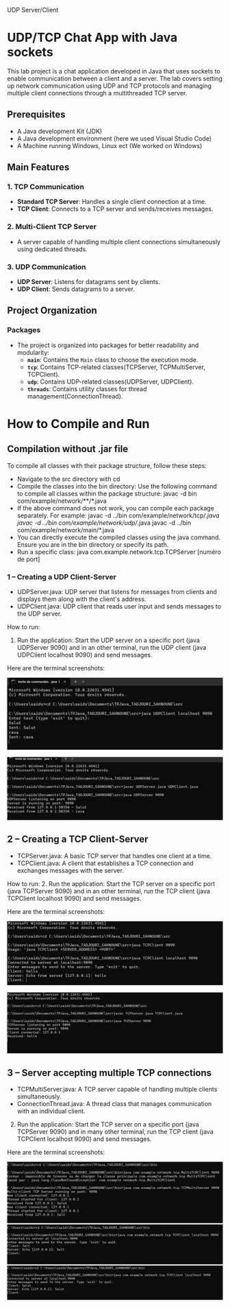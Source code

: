 UDP Server/Client  
# UDP/TCP Chat App with Java sockets  
This lab project is a chat application developed in Java that uses sockets to enable communication between a client and a server. The lab covers setting up network communication using UDP and TCP protocols and managing multiple client connections through a multithreaded TCP server.


## Prerequisites ##
* A Java development Kit (JDK)
* A Java development environment (here we used Visual Studio Code)
* A Machine running Windows, Linux ect (We worked on Windows)

## Main Features 
### 1. **TCP Communication**
- **Standard TCP Server**: Handles a single client connection at a time.
- **TCP Client**: Connects to a TCP server and sends/receives messages.

### 2. **Multi-Client TCP Server**
- A server capable of handling multiple client connections simultaneously using dedicated threads.

### 3. **UDP Communication**
- **UDP Server**: Listens for datagrams sent by clients.
- **UDP Client**: Sends datagrams to a server.


## Project Organization
### **Packages**
- The project is organized into packages for better readability and modularity:
  - **`main`**: Contains the `Main` class to choose the execution mode.
  - **`tcp`**: Contains TCP-related classes(TCPServer, TCPMultiServer, TCPClient).
  - **`udp`**: Contains UDP-related classes(UDPServer, UDPClient).
  - **`threads`**: Contains utility classes for thread management(ConnectionThread).

# How to Compile and Run
## **Compilation without .jar file**
To compile all classes with their package structure, follow these steps:
* Navigate to the src directory with cd
* Compile the classes into the bin directory: Use the following command to compile all classes within the package structure: javac -d bin com/example/network/**/*.java
* If the above command does not work, you can compile each package separately. For example: javac -d ../bin com/example/network/tcp/*.java
javac -d ../bin com/example/network/udp/*.java
javac -d ../bin com/example/network/main/*.java
* You can directly execute the compiled classes using the java command. Ensure you are in the bin directory or specify its path.
* Run a specific class: java com.example.network.tcp.TCPServer [numéro de port]



### **1 – Creating a UDP Client-Server**  

* UDPServer.java: UDP server that listens for messages from clients and displays them along with the client's address.
* UDPClient.java: UDP client that reads user input and sends messages to the UDP server.

How to run:

1. Run the application: Start the UDP server on a specific port (java UDPServer 9090) and in an other terminal, run the UDP client (java UDPClient localhost 9090) and send messages.

Here are the terminal screenshots:

![My image](images/UDP_Client.png)

![My image](images/UDP_Server.png)



## **2 – Creating a TCP Client-Server** ##

* TCPServer.java: A basic TCP server that handles one client at a time.
* TCPClient.java: A client that establishes a TCP connection and exchanges messages with the server.

How to run:
2. Run the application: Start the TCP server on a specific port (java TCPServer 9090) and in an other terminal, run the TCP client (java TCPClient localhost 9090) and send messages.

Here are the terminal screenshots:

![My image](images/TCP_Client.png)

![My image](images/TCP_Server.png)



## **3 – Server accepting multiple TCP connections** ##

* TCPMultiServer.java: A TCP server capable of handling multiple clients simultaneously.
* ConnectionThread.java: A thread class that manages communication with an individual client.


2. Run the application: Start the TCP server on a specific port (java TCPServer 9090) and in many other terminal, run the TCP client (java TCPClient localhost 9090) and send messages.

Here are the terminal screenshots:

![My image](images/TCPMultiClient_Server.png)
![My image](images/TCPMultiClient_Client1.png)
![My image](images/TCPMultiClient_Client2.png)









